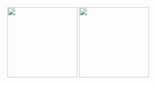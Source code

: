 <div align="center">
</div>
<img height="160em" src="https://github-readme-stats-eight-theta.vercel.app/api?username=melpalhano&show_icons=true&theme=slateorange&include_all_commits=true&title_color=faa627&icon_color=faa627&text_color=ffffff&bg_color=36393f00">
<img height="160em" src="https://github-readme-stats-eight-theta.vercel.app/api/top-langs/?username=melpalhano&layout=compact&langs_count=8&title_color=faa627&icon_color=faa627&text_color=ffffff&bg_color=36393f00">
</div>
